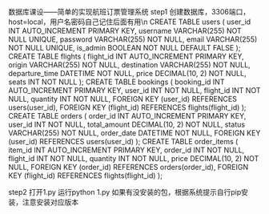 数据库课设——简单的实现航班订票管理系统
step1
   创建数据库，3306端口，host=local，用户名密码自己记住后面有用\n
   CREATE TABLE users (
    user_id INT AUTO_INCREMENT PRIMARY KEY,
    username VARCHAR(255) NOT NULL UNIQUE,
    password VARCHAR(255) NOT NULL,
    email VARCHAR(255) NOT NULL UNIQUE,
    is_admin BOOLEAN NOT NULL DEFAULT FALSE
);
CREATE TABLE flights (
    flight_id INT AUTO_INCREMENT PRIMARY KEY,
    origin VARCHAR(255) NOT NULL,
    destination VARCHAR(255) NOT NULL,
    departure_time DATETIME NOT NULL,
    price DECIMAL(10, 2) NOT NULL,
    seats INT NOT NULL
);
CREATE TABLE bookings (
    booking_id INT AUTO_INCREMENT PRIMARY KEY,
    user_id INT NOT NULL,
    flight_id INT NOT NULL,
    quantity INT NOT NULL,
    FOREIGN KEY (user_id) REFERENCES users(user_id),
    FOREIGN KEY (flight_id) REFERENCES flights(flight_id)
);
CREATE TABLE orders (
    order_id INT AUTO_INCREMENT PRIMARY KEY,
    user_id INT NOT NULL,
    total_amount DECIMAL(10, 2) NOT NULL,
    status VARCHAR(255) NOT NULL,
    order_date DATETIME NOT NULL,
    FOREIGN KEY (user_id) REFERENCES users(user_id)
);
CREATE TABLE order_items (
    item_id INT AUTO_INCREMENT PRIMARY KEY,
    order_id INT NOT NULL,
    flight_id INT NOT NULL,
    quantity INT NOT NULL,
    price DECIMAL(10, 2) NOT NULL,
    FOREIGN KEY (order_id) REFERENCES orders(order_id),
    FOREIGN KEY (flight_id) REFERENCES flights(flight_id)
);



   

step2
   打开1.py
   运行python 1.py
   如果有没安装的包，根据系统提示自行pip安装，注意安装对应版本
